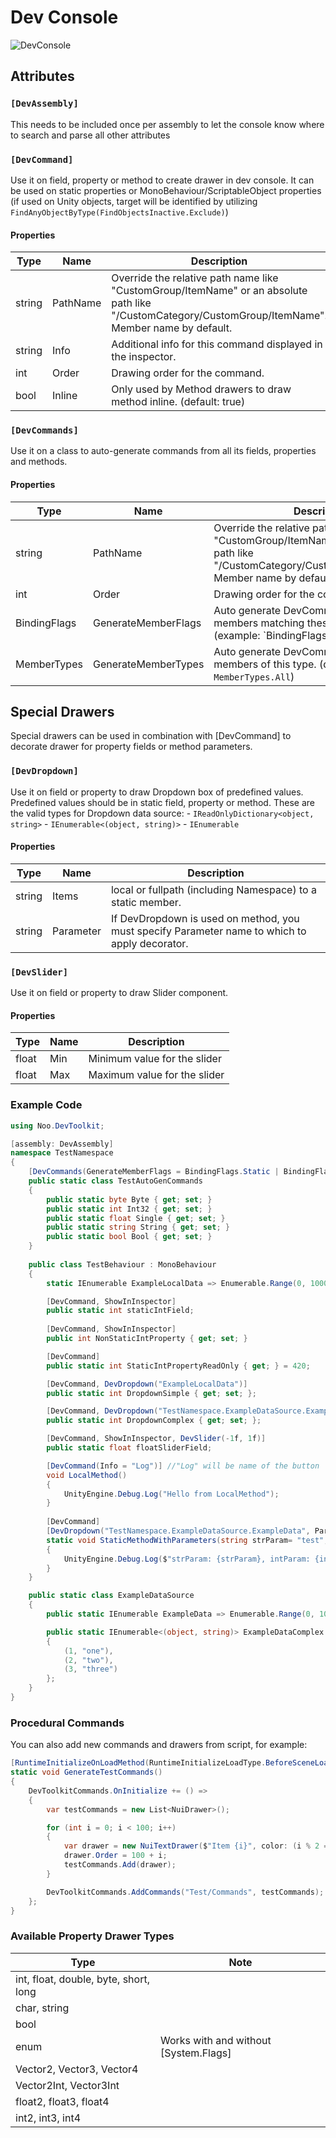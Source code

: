# Dev Console

![DevConsole](../../.docs/dev-toolkit-console.png)

## Attributes

### `[DevAssembly]`
This needs to be included once per assembly to let the console know where to search and parse all other attributes

### `[DevCommand]`
Use it on field, property or method to create drawer in dev console. It can be used on static properties or MonoBehaviour/ScriptableObject properties (if used on Unity objects, target will be identified by utilizing `FindAnyObjectByType(FindObjectsInactive.Exclude)`)

#### Properties

|Type|Name|Description|
|--|--|--|
|string|PathName|Override the relative path name like "CustomGroup/ItemName" or an absolute path like "/CustomCategory/CustomGroup/ItemName". Member name by default.|
|string|Info|Additional info for this command displayed in the inspector.|
|int|Order|Drawing order for the command.|
|bool|Inline|Only used by Method drawers to draw method inline. (default: true)|

### `[DevCommands]`
Use it on a class to auto-generate commands from all its fields, properties and methods.

#### Properties

|Type|Name|Description|
|--|--|--|
|string|PathName|Override the relative path name like "CustomGroup/ItemName" or an absolute path like "/CustomCategory/CustomGroup/ItemName". Member name by default.|
|int|Order|Drawing order for the command.|
|BindingFlags|GenerateMemberFlags|Auto generate DevCommands from all members matching these binding flags. (example: `BindingFlags.Static | BindingFlags.Public`)|
|MemberTypes|GenerateMemberTypes|Auto generate DevCommands from all members of this type. (default: `MemberTypes.All`)|


## Special Drawers

Special drawers can be used in combination with [DevCommand] to decorate drawer for property fields or method parameters. 

### `[DevDropdown]`
Use it on field or property to draw Dropdown box of predefined values. Predefined values should be in static field, property or method. These are the valid types for Dropdown data source:
	- `IReadOnlyDictionary<object, string>`
	- `IEnumerable<(object, string)>`
	- `IEnumerable`

#### Properties

|Type|Name|Description|
|--|--|--|
|string|Items|local or fullpath (including Namespace) to a static member.|
|string|Parameter|If DevDropdown is used on method, you must specify Parameter name to which to apply decorator.|

### `[DevSlider]`
Use it on field or property to draw Slider component.

#### Properties

|Type|Name|Description|
|--|--|--|
|float|Min|Minimum value for the slider|
|float|Max|Maximum value for the slider|


### Example Code

```c#
using Noo.DevToolkit;

[assembly: DevAssembly]
namespace TestNamespace
{
	[DevCommands(GenerateMemberFlags = BindingFlags.Static | BindingFlags.Public)]
	public static class TestAutoGenCommands
	{
		public static byte Byte { get; set; }
		public static int Int32 { get; set; }
		public static float Single { get; set; }
		public static string String { get; set; }
		public static bool Bool { get; set; }
	}
	
	public class TestBehaviour : MonoBehaviour
	{
		static IEnumerable ExampleLocalData => Enumerable.Range(0, 10000);

		[DevCommand, ShowInInspector]
		public static int staticIntField;
		
		[DevCommand, ShowInInspector]
		public int NonStaticIntProperty { get; set; }

		[DevCommand]
		public static int StaticIntPropertyReadOnly { get; } = 420;

		[DevCommand, DevDropdown("ExampleLocalData")]
		public static int DropdownSimple { get; set; };

		[DevCommand, DevDropdown("TestNamespace.ExampleDataSource.ExampleDataComplex")]
		public static int DropdownComplex { get; set; };

		[DevCommand, ShowInInspector, DevSlider(-1f, 1f)]
		public static float floatSliderField;

		[DevCommand(Info = "Log")] //"Log" will be name of the button
		void LocalMethod()
		{
			UnityEngine.Debug.Log("Hello from LocalMethod");
		}
		
		[DevCommand]
		[DevDropdown("TestNamespace.ExampleDataSource.ExampleData", Parameter = "intParam")]
		static void StaticMethodWithParameters(string strParam= "test", int intParam = 1)
		{
			UnityEngine.Debug.Log($"strParam: {strParam}, intParam: {intParam}");
		}
	}

	public static class ExampleDataSource
	{
		public static IEnumerable ExampleData => Enumerable.Range(0, 10000);

		public static IEnumerable<(object, string)> ExampleDataComplex => new List<(object, string)>() 
		{ 
			(1, "one"), 
			(2, "two"), 
			(3, "three")
		};
	}
}
```

### Procedural Commands

You can also add new commands and drawers from script, for example:

```c#
[RuntimeInitializeOnLoadMethod(RuntimeInitializeLoadType.BeforeSceneLoad)]
static void GenerateTestCommands()
{
    DevToolkitCommands.OnInitialize += () =>
    {
        var testCommands = new List<NuiDrawer>();

        for (int i = 0; i < 100; i++)
        {
            var drawer = new NuiTextDrawer($"Item {i}", color: (i % 2 == 0) ? Color.aliceBlue : Color.lawnGreen);
            drawer.Order = 100 + i;
            testCommands.Add(drawer);
        }

        DevToolkitCommands.AddCommands("Test/Commands", testCommands);
    };
}
```

### Available Property Drawer Types

|Type|Note|
|--|--|
|int, float, double, byte, short, long ||
|char, string||
|bool||
|enum|Works with and without [System.Flags]|
|Vector2, Vector3, Vector4||
|Vector2Int, Vector3Int||
|float2, float3, float4||
|int2, int3, int4||
